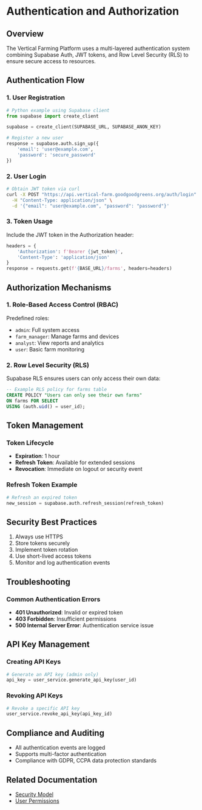 # Authentication and Authorization

## Overview

The Vertical Farming Platform uses a multi-layered authentication system combining Supabase Auth, JWT tokens, and Row Level Security (RLS) to ensure secure access to resources.

## Authentication Flow

### 1. User Registration

```python
# Python example using Supabase client
from supabase import create_client

supabase = create_client(SUPABASE_URL, SUPABASE_ANON_KEY)

# Register a new user
response = supabase.auth.sign_up({
    'email': 'user@example.com',
    'password': 'secure_password'
})
```

### 2. User Login

```bash
# Obtain JWT token via curl
curl -X POST "https://api.vertical-farm.goodgoodgreens.org/auth/login" \
  -H "Content-Type: application/json" \
  -d '{"email": "user@example.com", "password": "password"}'
```

### 3. Token Usage

Include the JWT token in the Authorization header:

```python
headers = {
    'Authorization': f'Bearer {jwt_token}',
    'Content-Type': 'application/json'
}
response = requests.get(f'{BASE_URL}/farms', headers=headers)
```

## Authorization Mechanisms

### 1. Role-Based Access Control (RBAC)

Predefined roles:
- `admin`: Full system access
- `farm_manager`: Manage farms and devices
- `analyst`: View reports and analytics
- `user`: Basic farm monitoring

### 2. Row Level Security (RLS)

Supabase RLS ensures users can only access their own data:

```sql
-- Example RLS policy for farms table
CREATE POLICY "Users can only see their own farms" 
ON farms FOR SELECT 
USING (auth.uid() = user_id);
```

## Token Management

### Token Lifecycle
- **Expiration**: 1 hour
- **Refresh Token**: Available for extended sessions
- **Revocation**: Immediate on logout or security event

### Refresh Token Example

```python
# Refresh an expired token
new_session = supabase.auth.refresh_session(refresh_token)
```

## Security Best Practices

1. Always use HTTPS
2. Store tokens securely
3. Implement token rotation
4. Use short-lived access tokens
5. Monitor and log authentication events

## Troubleshooting

### Common Authentication Errors

- **401 Unauthorized**: Invalid or expired token
- **403 Forbidden**: Insufficient permissions
- **500 Internal Server Error**: Authentication service issue

## API Key Management

### Creating API Keys

```python
# Generate an API key (admin only)
api_key = user_service.generate_api_key(user_id)
```

### Revoking API Keys

```python
# Revoke a specific API key
user_service.revoke_api_key(api_key_id)
```

## Compliance and Auditing

- All authentication events are logged
- Supports multi-factor authentication
- Compliance with GDPR, CCPA data protection standards

## Related Documentation

- [Security Model](../../security/model.md)
- [User Permissions](../../security/permissions.md)